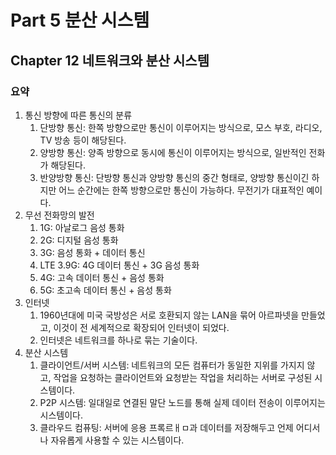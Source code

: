# Part 5 분산 시스템

## Chapter 12 네트워크와 분산 시스템

### 요약

1. 통신 방향에 따른 통신의 분류
    1. 단방향 통신: 한쪽 방향으로만 통신이 이루어지는 방식으로, 모스 부호, 라디오, TV 방송 등이 해당된다.
    2. 양방향 통신: 양족 방향으로 동시에 통신이 이루어지는 방식으로, 일반적인 전화가 해당된다.
    3. 반양방향 통신: 단방향 통신과 양방향 통신의 중간 형태로, 양방향 통신이긴 하지만 어느 순간에는 한쪽 방향으로만 통신이 가능하다. 무전기가 대표적인 예이다.
2. 무선 전화망의 발전
    1. 1G: 아날로그 음성 통화
    2. 2G: 디지털 음성 통화
    3. 3G: 음성 통화 + 데이터 통신
    4. LTE 3.9G: 4G 데이터 통신 + 3G 음성 통화
    5. 4G: 고속 데이터 통신 + 음성 통화
    6. 5G: 초고속 데이터 통신 + 음성 통화
3. 인터넷
    1. 1960년대에 미국 국방성은 서로 호환되지 않는 LAN을 묶어 아르파넷을 만들었고, 이것이 전 세계적으로 확장되어 인터넷이 되었다.
    2. 인터넷은 네트워크를 하나로 묶는 기술이다.
4. 분산 시스템
    1. 클라이언트/서버 시스템: 네트워크의 모든 컴퓨터가 동일한 지위를 가지지 않고, 작업을 요청하는 클라이언트와 요청받는 작업을 처리하는 서버로 구성된 시스템이다.
    2. P2P 시스템: 일대일로 연결된 말단 노드를 통해 실제 데이터 전송이 이루어지는 시스템이다.
    3. 클라우드 컴퓨팅: 서버에 응용 프록르ㅐㅁ과 데이터를 저장해두고 언제 어디서나 자유롭게 사용할 수 있는 시스템이다.
